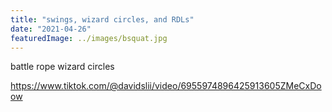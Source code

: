 ```yaml
---
title: "swings, wizard circles, and RDLs"
date: "2021-04-26"
featuredImage: ../images/bsquat.jpg
---
```


battle rope wizard circles

https://www.tiktok.com/@davidslii/video/6955974896425913605ZMeCxDoow